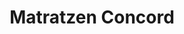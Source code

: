---
title: "Matratzen Concord"
url: /frankfurt-am-main/matratzen-concord-koenigsteiner-strasse/
shop: Betten
---